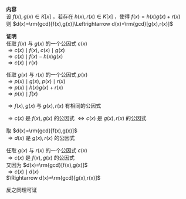 **内容**  
设 $f(x),g(x)\in K[x]$ ，若存在 $h(x),r(x)\in K[x]$ ，使得 $f(x)=h(x)g(x)+r(x)$  
则 $d(x)=\rm{gcd}[f(x),g(x)]\Leftrightarrow d(x)=\rm{gcd}[g(x),r(x)]$  
  
**证明**  
任取 $f(x)$ 与 $g(x)$ 的一个公因式 $c(x)$  
$\Rightarrow c(x)\mid f(x),\ c(x)\mid g(x)$  
$\Rightarrow c(x)\mid f(x)-h(x)g(x)$  
$\Rightarrow c(x)\mid r(x)$  
  
任取 $g(x)$ 与 $r(x)$ 的一个公因式 $p(x)$  
$\Rightarrow p(x)\mid g(x),\ p(x)\mid r(x)$  
$\Rightarrow p(x)\mid h(x)g(x)+r(x)$  
$\Rightarrow p(x)\mid f(x)$  
  
$\Rightarrow f(x),g(x)$ 与 $g(x),r(x)$ 有相同的公因式  
  
$\Rightarrow c(x)$ 是 $f(x),g(x)$ 的公因式 $\Leftrightarrow c(x)$ 是 $g(x),r(x)$ 的公因式  
  
取 $d(x)=\rm{gcd}[f(x),g(x)]$  
$\Rightarrow d(x)$ 是 $g(x),r(x)$ 的公因式  
  
任取 $g(x)$ 与 $r(x)$ 的一个公因式 $c(x)$  
$\Rightarrow c(x)$ 是 $f(x),g(x)$ 的公因式  
又因为 $d(x)=\rm{gcd}[f(x),g(x)]$  
$\Rightarrow c(x)\mid d(x)$  
$\Rightarrow d(x)=\rm{gcd}[g(x),r(x)]$  
  
反之同理可证  
